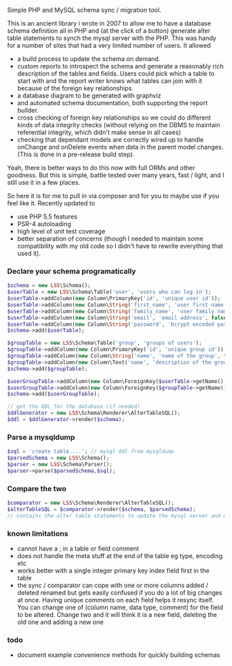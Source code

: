 Simple PHP and MySQL schema sync / migration tool.

This is an ancient library i wrote in 2007 to allow me to have a database schema definition all in PHP
and (at the click of a button) generate alter table statements to synch the mysql server with the PHP.
This was handy for a number of sites that had a very limited number of users. It allowed 

- a build process to update the schema on demand. 
- custom reports to introspect the schema and generate a reasonably rich description of the tables and fields. Users
  could pick which a table to start with and the report writer knows what tables can join with it because of the 
  foreign key relationships.
- a database diagram to be generated with graphviz
- and automated schema documentation, both supporting the report builder.
- cross checking of foreign key relationships so we could do different kinds of data integrity checks 
  (without relying on the DBMS to maintain referential integrity, which didn't make sense in all cases)
- checking that dependant models are correctly wired up to handle onChange and onDelete events when data in the parent
  model changes. (This is done in a pre-release build step).

Yeah, there is better ways to do this now with full ORMs and other goodness. But this is simple, battle tested over 
many years, fast / light, and I still use it in a few places. 

So here it is for me to pull in via composer and for you to maybe use if you feel like it. Recently updated to

- use PHP 5.5 features
- PSR-4 autoloading
- high level of unit test coverage
- better separation of concerns (though I needed to maintain some compatibility with my old code so I didn't have to rewrite everything that used it).

### Declare your schema programatically

```php
$schema = new LSS\Schema();
$userTable = new LSS\Schema\Table('user', 'users who can log in');
$userTable->addColumn(new Column\PrimaryKey('id', 'unique user id'));
$userTable->addColumn(new Column\String('first_name', 'user first name', false, 40));
$userTable->addColumn(new Column\String('family_name', 'user family name', false, 40));
$userTable->addColumn(new Column\String('email', 'email address', false, 200));
$userTable->addColumn(new Column\String('password', 'bcrypt encoded password', false, 60));
$schema->add($userTable);

$groupTable = new LSS\Schema\Table('group', 'groups of users');
$groupTable->addColumn(new Column\PrimaryKey('id', 'unique group id'));
$groupTable->addColumn(new Column\String('name', 'name of the group', false, 40));
$groupTable->addColumn(new Column\Text('name', 'description of the group'));
$schema->add($groupTable);

$userGroupTable->addColumn(new Column\ForeignKey($userTable->getName(), 'which user'));
$userGroupTable->addColumn(new Column\ForeignKey($groupTable->getName(), 'which group'));
$schema->add($userGroupTable);

// get the DDL for the database (if needed)
$ddlGenerator = new LSS\Schema\Renderer\AlterTableSQL();
$ddl = $ddlGenerator->render($schema);
```

### Parse a mysqldump

```php
$sql = 'create table....'; // mysql ddl from mysqldump 
$parsedSchema = new LSS\Schema();
$parser = new LSS\Schema\Parser();
$parser->parse($parsedSchema,$sql);

```

### Compare the two

```php
$comparator = new LSS\Schema\Renderer\AlterTableSQL();
$alterTableSQL = $comparator->render($schema, $parsedSchema);
// contains the alter table statements to update the mysql server and make it look like $schema

```

### known limitations

- cannot have a ; in a table or field comment
- does not handle the meta stuff at the end of the table eg type, encoding etc
- works better with a single integer primary key index field first in the table
- the sync / comparator can cope with one or more columns added / deleted renamed but gets easily confused
  if you do a lot of big changes at once. Having unique comments on each field helps it resync itself. You can 
  change one of (column name, data type, comment) for the field to be altered. Change two and it will
  think it is a new field, deleting the old one and adding a new one

### todo

- document example convenience methods for quickly building schemas
